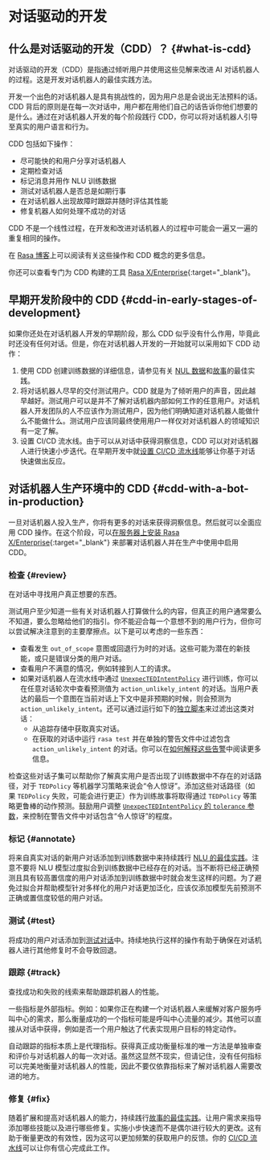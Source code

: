 # 对话驱动的开发

## 什么是对话驱动的开发（CDD）？ {#what-is-cdd}

对话驱动的开发（CDD）是指通过倾听用户并使用这些见解来改进 AI 对话机器人的过程。这是开发对话机器人的最佳实践方法。

开发一个出色的对话机器人是具有挑战性的，因为用户总是会说出无法预料的话。CDD 背后的原则是在每一次对话中，用户都在用他们自己的话告诉你他们想要的是什么。通过在对话机器人开发的每个阶段践行 CDD，你可以将对话机器人引导至真实的用户语言和行为。

CDD 包括如下操作：

- 尽可能快的和用户分享对话机器人
- 定期检查对话
- 标记消息并用作 NLU 训练数据
- 测试对话机器人是否总是如期行事
- 在对话机器人出现故障时跟踪并随时评估其性能
- 修复机器人如何处理不成功的对话

CDD 不是一个线性过程，在开发和改进对话机器人的过程中可能会一遍又一遍的重复相同的操作。

在 [Rasa 博客](https://blog.rasa.com/conversation-driven-development-a-better-approach-to-building-ai-assistants/)上可以阅读有关这些操作和 CDD 概念的更多信息。

你还可以查看专门为 CDD 构建的工具 [Rasa X/Enterprise](https://rasa.com/docs/rasa-enterprise/){:target="_blank"}。

## 早期开发阶段中的 CDD {#cdd-in-early-stages-of-development}

如果你还处在对话机器人开发的早期阶段，那么 CDD 似乎没有什么作用，毕竟此时还没有任何对话。但是，你在对话机器人开发的一开始就可以采用如下 CDD 动作：

1. 使用 CDD 创建训练数据的详细信息，请参见有关 [NUL 数据](generating-nlu-data.md)和[故事](writing-stories.md)的最佳实践。
2. 将对话机器人尽早的交付测试用户。CDD 就是为了倾听用户的声音，因此越早越好。测试用户可以是并不了解对话机器内部如何工作的任意用户。对话机器人开发团队的人不应该作为测试用户，因为他们明确知道对话机器人能做什么不能做什么。测试用户应该同最终使用用户一样仅对对话机器人的领域知识有一定了解。
3. 设置 CI/CD 流水线。由于可以从对话中获得洞察信息，CDD 可以对对话机器人进行快速小步迭代。在早期开发中就[设置 CI/CD 流水线](setting-up-ci-cd.md)能够让你基于对话快速做出反应。

## 对话机器人生产环境中的 CDD {#cdd-with-a-bot-in-production}

一旦对话机器人投入生产，你将有更多的对话来获得洞察信息。然后就可以全面应用 CDD 操作。在这个阶段，可以[在服务器上安装 Rasa X/Enterprise](https://rasa.com/docs/rasa-enterprise/installation-and-setup/installation-guide/#helm-chart){:target="_blank"} 来部署对话机器人并在生产中使用中启用 CDD。

### 检查 {#review}

在对话中寻找用户真正想要的东西。

测试用户至少知道一些有关对话机器人打算做什么的内容，但真正的用户通常要么不知道，要么忽略给他们的指引。你不能迎合每一个意想不到的用户行为，但你可以尝试解决注意到的主要摩擦点。以下是可以考虑的一些东西：

- 查看发生 `out_of_scope` 意图或回退行为时的对话。这些可能为潜在的新技能，或只是错误分类的用户对话。
- 查看用户不满意的情况，例如转接到人工的请求。
- 如果对话机器人在流水线中通过 [`UnexpecTEDIntentPolicy`](policies.md#unexpected-intent-policy) 进行训练，你可以在任意对话轮次中查看预测值为 `action_unlikely_intent` 的对话。当用户表达的最后一个意图在当前对话上下文中是非预期的时候，则会预测为 `action_unlikely_intent`。还可以通过运行如下的[独立脚本](https://gist.github.com/alwx/b426b7b573ff963c85c65ea6466528d7)来过滤出这类对话：
    - 从追踪存储中获取真实对话。
    - 在获取的对话中运行 `rasa test` 并在单独的警告文件中过滤包含 `action_unlikely_intent` 的对话。你可以在[如何解释这些告警](testing-your-assistant.md#interpreting-the-generated-warnings)中阅读更多信息。

检查这些对话子集可以帮助你了解真实用户是否出现了训练数据中不存在的对话路径，对于 `TEDPolicy` 等机器学习策略来说会“令人惊讶”。添加这些对话路径（如果 `TEDPolicy` 失败，可能会进行更正）作为训练故事将取得通过 `TEDPolicy` 等策略更鲁棒的动作预测。鼓励用户调整 [`UnexpecTEDIntentPolicy` 的 `tolerance` 参数](policies.md#tuning-the-tolerance-parameter)，来控制在警告文件中对话包含“令人惊讶”的程度。

### 标记 {#annotate}

将来自真实对话的新用户对话添加到训练数据中来持续践行 [NLU 的最佳实践](generating-nlu-data.md)。注意不要将 NLU 模型过度拟合到训练数据中已经存在的对话。当不断将已经正确预测且具有较高置信度的用户对话添加到训练数据中时就会发生这样的问题。为了避免过拟合并帮助模型针对多样化的用户对话更加泛化，应该仅添加模型先前预测不正确或置信度较低的用户对话。

### 测试 {#test}

将成功的用户对话添加到[测试对话](testing-your-assistant.md)中。持续地执行这样的操作有助于确保在对话机器人进行其他修复时不会导致回退。

### 跟踪 {#track}

查找成功和失败的线索来帮助跟踪机器人的性能。

一些指标是外部指标。例如：如果你正在构建一个对话机器人来缓解对客户服务呼叫中心的需求，那么衡量成功的一个指标可能是呼叫中心流量的减少。其他可以直接从对话中获得，例如是否一个用户触达了代表实现用户目标的特定动作。

自动跟踪的指标本质上是代理指标。获得真正成功衡量标准的唯一方法是单独审查和评价与对话机器人的每一次对话。虽然这显然不现实，但请记住，没有任何指标可以完美地衡量对话机器人的性能，因此不要仅依靠指标来了解对话机器人需要改进的地方。

### 修复 {#fix}

随着扩展和提高对话机器人的能力，持续践行[故事的最佳实践](writing-stories.md)。让用户需求来指导添加哪些技能以及进行哪些修复。实施小步快速而不是偶尔进行较大的更改。这有助于衡量更改的有效性，因为这可以更加频繁的获取用户的反馈。你的 [CI/CD 流水线](setting-up-ci-cd.md)可以让你有信心完成此工作。
